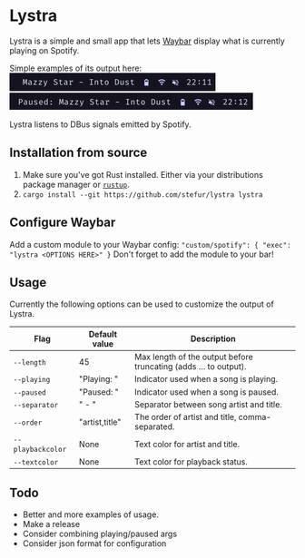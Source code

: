 # Lystra

Lystra is a simple and small app that lets [Waybar](https://github.com/Alexays/Waybar) display what is currently playing on Spotify. 

Simple examples of its output here:  
![](assets/preview1.png)  
![](assets/preview2.png)

Lystra listens to DBus signals emitted by Spotify.

## Installation from source
1. Make sure you've got Rust installed. Either via your distributions package manager or [`rustup`](https://rustup.rs/).
2. `cargo install --git https://github.com/stefur/lystra lystra`

## Configure Waybar
Add a custom module to your Waybar config:
    ```
    "custom/spotify": {
        "exec": "lystra <OPTIONS HERE>"
    }
    ``` 
    Don't forget to add the module to your bar!

## Usage
Currently the following options can be used to customize the output of Lystra.

| Flag | Default value | Description |
| --- | --- | --- |
| `--length` | 45 | Max length of the output before truncating (adds … to output). |
| `--playing` | "Playing: " | Indicator used when a song is playing. |
| `--paused` | "Paused: " | Indicator used when a song is paused. |
| `--separator` | " - " | Separator between song artist and title. |
| `--order` | "artist,title" | The order of artist and title, comma-separated. |
| `--playbackcolor` | None | Text color for artist and title. |
| `--textcolor` | None | Text color for playback status. |

## Todo
- Better and more examples of usage.
- Make a release
- Consider combining playing/paused args
- Consider json format for configuration